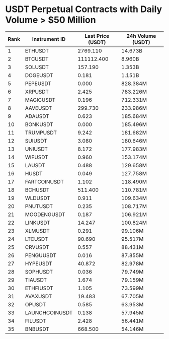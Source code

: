 # USDT Perpetual Contracts with Daily Volume > $50 Million

| Rank | Instrument ID | Last Price (USDT) | 24h Volume (USDT) |
|------|---------------|-------------------|-------------------|
| 1 | ETHUSDT | 2769.110 | 14.673B |
| 2 | BTCUSDT | 111112.400 | 8.960B |
| 3 | SOLUSDT | 157.190 | 1.353B |
| 4 | DOGEUSDT | 0.181 | 1.151B |
| 5 | PEPEUSDT | 0.000 | 828.384M |
| 6 | XRPUSDT | 2.425 | 783.226M |
| 7 | MAGICUSDT | 0.196 | 712.331M |
| 8 | AAVEUSDT | 299.730 | 233.986M |
| 9 | ADAUSDT | 0.623 | 185.684M |
| 10 | BONKUSDT | 0.000 | 185.496M |
| 11 | TRUMPUSDT | 9.242 | 181.682M |
| 12 | SUIUSDT | 3.080 | 180.646M |
| 13 | UNIUSDT | 8.172 | 177.983M |
| 14 | WIFUSDT | 0.960 | 153.174M |
| 15 | LAUSDT | 0.488 | 129.658M |
| 16 | HUSDT | 0.049 | 127.758M |
| 17 | FARTCOINUSDT | 1.102 | 118.490M |
| 18 | BCHUSDT | 511.400 | 110.781M |
| 19 | WLDUSDT | 0.911 | 109.634M |
| 20 | PNUTUSDT | 0.235 | 108.717M |
| 21 | MOODENGUSDT | 0.187 | 106.921M |
| 22 | LINKUSDT | 14.247 | 100.824M |
| 23 | XLMUSDT | 0.291 | 99.106M |
| 24 | LTCUSDT | 90.690 | 95.517M |
| 25 | CRVUSDT | 0.557 | 88.431M |
| 26 | PENGUUSDT | 0.016 | 87.855M |
| 27 | HYPEUSDT | 40.872 | 82.978M |
| 28 | SOPHUSDT | 0.036 | 79.749M |
| 29 | TIAUSDT | 1.674 | 79.159M |
| 30 | ETHFIUSDT | 1.105 | 73.599M |
| 31 | AVAXUSDT | 19.483 | 67.705M |
| 32 | OPUSDT | 0.585 | 63.953M |
| 33 | LAUNCHCOINUSDT | 0.138 | 57.945M |
| 34 | FILUSDT | 2.428 | 56.441M |
| 35 | BNBUSDT | 668.500 | 54.146M |

